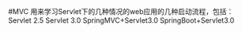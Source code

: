 #MVC
用来学习Servlet下的几种情况的web应用的几种启动流程，包括：
Servlet 2.5
Servlet 3.0
SpringMVC+Servlet3.0
SpringBoot+Servlet3.0
